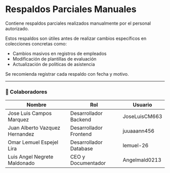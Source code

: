# Respaldos Parciales Manuales

Contiene respaldos parciales realizados manualmente por el personal autorizado.

Estos respaldos son útiles antes de realizar cambios específicos en colecciones concretas como:
- Cambios masivos en registros de empleados
- Modificación de plantillas de evaluación
- Actualización de políticas de asistencia

Se recomienda registrar cada respaldo con fecha y motivo.

---

### 👥 Colaboradores

| Nombre                        | Rol                          | Usuario               |  
|-------------------------------|------------------------------|-----------------------|  
| Jose Luis Campos Marquez      | Desarrollador Backend        | JoseLuisCM663         |  
| Juan Alberto Vazquez Hernandez | Desarrollador Frontend       | juuaaann456           |  
| Omar Lemuel Espejel Lira       | Desarrollador Database       | lemuel-26             |  
| Luis Angel Negrete Maldonado   | CEO y Documentador           | Angelmald0213         |  
